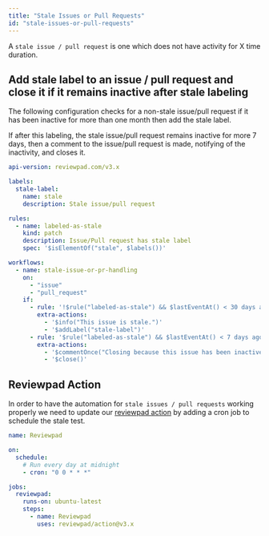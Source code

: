 ```yaml
---
title: "Stale Issues or Pull Requests"
id: "stale-issues-or-pull-requests"
---
```


A `stale issue / pull request` is one which does not have activity for X time duration.

## Add stale label to an issue / pull request and close it if it remains inactive after stale labeling

The following configuration checks for a non-stale issue/pull request if it has been inactive for more than one month then add the stale label.

If after this labeling, the stale issue/pull request remains inactive for more 7 days, then a comment to the issue/pull request is made, notifying of the inactivity, and closes it.

```yaml reviewpad.yml
api-version: reviewpad.com/v3.x

labels:
  stale-label:
    name: stale
    description: Stale issue/pull request

rules:
  - name: labeled-as-stale
    kind: patch
    description: Issue/Pull request has stale label
    spec: '$isElementOf("stale", $labels())'

workflows:
  - name: stale-issue-or-pr-handling
    on:
      - "issue"
      - "pull_request"
    if:
      - rule: '!$rule("labeled-as-stale") && $lastEventAt() < 30 days ago'
        extra-actions:
          - '$info("This issue is stale.")'
          - '$addLabel("stale-label")'
      - rule: '$rule("labeled-as-stale") && $lastEventAt() < 7 days ago'
        extra-actions:
          - '$commentOnce("Closing because this issue has been inactive for more than one month.")'
          - '$close()'
```

## Reviewpad Action

In order to have the automation for `stale issues / pull requests` working properly we need to update our [reviewpad action](https://github.com/marketplace/actions/reviewpad-action) by adding a cron job to schedule the stale test.

```yaml reviewpad.yml
name: Reviewpad

on:
  schedule:
    # Run every day at midnight
    - cron: "0 0 * * *"

jobs:
  reviewpad:
    runs-on: ubuntu-latest
    steps:
      - name: Reviewpad
        uses: reviewpad/action@v3.x
```
